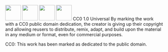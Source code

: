 <img src="https://chooser-beta.creativecommons.org/img/cc-logo.f0ab4ebe.svg" height="50px"  width="50px"/> <img src="https://chooser-beta.creativecommons.org/img/cc-by.21b728bb.svg" height="50px"  width="50px"/> <img src="https://chooser-beta.creativecommons.org/img/cc-nc.218f18fc.svg" height="50px"  width="50px"/> <img src="https://chooser-beta.creativecommons.org/img/cc-nd.de89fdeb.svg" height="50px"  width="50px"/>
CC0 1.0 Universal
By marking the work with a CC0 public domain dedication, the creator is giving up their copyright and allowing reusers to distribute, remix, adapt, and build upon the material in any medium or format, even for commercial purposes.


CC0: This work has been marked as dedicated to the public domain.

